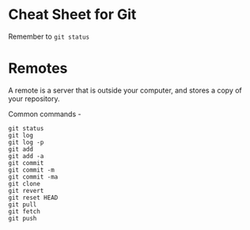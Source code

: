 # Cheat Sheet for Git

Remember to `git status`

# Remotes

A remote is a server that is outside your computer, and stores a copy of your
repository.

Common commands - 
```
git status
git log
git log -p
git add
git add -a
git commit
git commit -m
git commit -ma
git clone
git revert
git reset HEAD 
git pull
git fetch
git push
```
